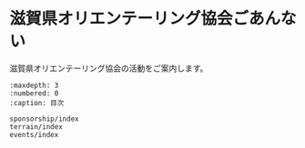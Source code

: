 # 滋賀県オリエンテーリング協会ごあんない

滋賀県オリエンテーリング協会の活動をご案内します。


```{toctree}
:maxdepth: 3
:numbered: 0
:caption: 目次

sponsorship/index
terrain/index
events/index
```
